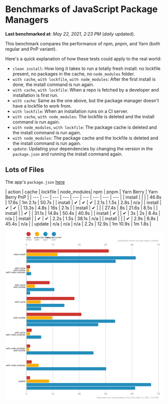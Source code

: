 # Benchmarks of JavaScript Package Managers

**Last benchmarked at**: _May 22, 2021, 2:23 PM_ (_daily_ updated).

This benchmark compares the performance of npm, pnpm, and Yarn (both regular and PnP variant).

Here's a quick explanation of how these tests could apply to the real world:

- `clean install`: How long it takes to run a totally fresh install: no lockfile present, no packages in the cache, no `node_modules` folder.
- `with cache`, `with lockfile`, `with node_modules`: After the first install is done, the install command is run again.
- `with cache`, `with lockfile`: When a repo is fetched by a developer and installation is first run.
- `with cache`: Same as the one above, but the package manager doesn't have a lockfile to work from.
- `with lockfile`: When an installation runs on a CI server.
- `with cache`, `with node_modules`: The lockfile is deleted and the install command is run again.
- `with node_modules`, `with lockfile`: The package cache is deleted and the install command is run again.
- `with node_modules`: The package cache and the lockfile is deleted and the install command is run again.
- `update`: Updating your dependencies by changing the version in the `package.json` and running the install command again.

## Lots of Files

The app's `package.json` [here](https://github.com/pnpm/pnpm.github.io/blob/main/benchmarks/fixtures/alotta-files/package.json)

| action  | cache | lockfile | node_modules| npm | pnpm | Yarn Berry | Yarn Berry PnP |
| ---     | ---   | ---      | ---         | --- | --- | --- | --- | --- |
| install |       |          |             | 46.8s | 17.6s | 1m 2.1s | 50.7s |
| install | ✔     | ✔        | ✔           | 2.1s | 1.5s | 2.8s | n/a |
| install | ✔     | ✔        |             | 13.3s | 4.8s | 16s | 2.1s |
| install | ✔     |          |             | 27.4s | 8s | 21.6s | 8.5s |
| install |       | ✔        |             | 31.1s | 14.8s | 50.4s | 40.9s |
| install | ✔     |          | ✔           | 3s | 2s | 8.4s | n/a |
| install |       | ✔        | ✔           | 2.2s | 1.5s | 38.1s | n/a |
| install |       |          | ✔           | 2.9s | 6.8s | 45.4s | n/a |
| update  | n/a   | n/a      | n/a         | 2.2s | 12.9s | 1m 10.9s | 1m 1.8s |

![Graph of the alotta-files results](../../static/img/benchmarks/alotta-files.svg)
